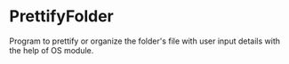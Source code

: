 # PrettifyFolder
Program to prettify or organize the folder's file with user input details with the help of OS module.
